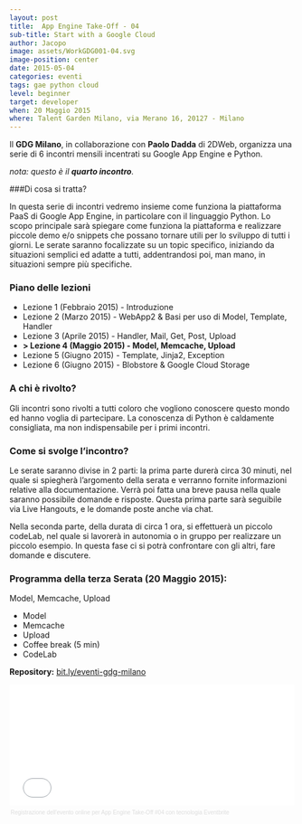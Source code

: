 ```yaml
---
layout: post
title:  App Engine Take-Off - 04
sub-title: Start with a Google Cloud
author: Jacopo
image: assets/WorkGDG001-04.svg
image-position: center
date: 2015-05-04
categories: eventi
tags: gae python cloud
level: beginner
target: developer
when: 20 Maggio 2015
where: Talent Garden Milano, via Merano 16, 20127 - Milano
---
```

Il **GDG Milano**, in collaborazione con **Paolo Dadda** di 2DWeb, organizza una serie di 6 incontri mensili incentrati su Google App Engine e Python.

*nota: questo è il **quarto incontro**.*


###Di cosa si tratta?

In questa serie di incontri vedremo insieme come funziona la piattaforma PaaS di Google App Engine, in particolare con il linguaggio Python.
Lo scopo principale sarà spiegare come funziona la piattaforma e realizzare piccole demo e/o snippets che possano tornare utili per lo sviluppo di tutti i giorni.
Le serate saranno focalizzate su un topic specifico, iniziando da situazioni semplici ed adatte a tutti, addentrandosi poi, man mano, in situazioni sempre più specifiche.

### Piano delle lezioni

- Lezione 1 (Febbraio 2015) - Introduzione
- Lezione 2 (Marzo 2015) - WebApp2 & Basi per uso di Model, Template, Handler
- Lezione 3 (Aprile 2015) - Handler, Mail, Get, Post, Upload
- **> Lezione 4 (Maggio 2015) - Model, Memcache, Upload**
- Lezione 5 (Giugno 2015) - Template, Jinja2, Exception
- Lezione 6 (Giugno 2015) - Blobstore & Google Cloud Storage

### A chi è rivolto?

Gli incontri sono rivolti a tutti coloro che vogliono conoscere questo mondo ed hanno voglia di partecipare. La conoscenza di Python è caldamente consigliata, ma non indispensabile per i primi incontri.

### Come si svolge l’incontro?

Le serate saranno divise in 2 parti: la prima parte durerà circa 30 minuti, nel quale si spiegherà l’argomento della serata e verranno fornite informazioni relative alla documentazione. Verrà poi fatta una breve pausa nella quale saranno possibile domande e risposte. Questa prima parte sarà seguibile via Live Hangouts, e le domande poste anche via chat.

Nella seconda parte, della durata di circa 1 ora, si effettuerà un piccolo codeLab, nel quale si lavorerà in autonomia o in gruppo per realizzare un piccolo esempio. In questa fase ci si potrà confrontare con gli altri, fare domande e discutere.

### Programma della terza Serata  (20 Maggio 2015): 
Model, Memcache, Upload

- Model
- Memcache
- Upload
- Coffee break (5 min)
- CodeLab

**Repository:** [bit.ly/eventi-gdg-milano](http://bit.ly/eventi-gdg-milano)

<div style="width:100%; text-align:left;" ><iframe  src="//eventbrite.it/tickets-external?eid=16596060263&ref=etckt" frameborder="0" height="214" width="100%" vspace="0" hspace="0" marginheight="5" marginwidth="5" scrolling="auto" allowtransparency="true"></iframe><div style="font-family:Helvetica, Arial; font-size:10px; padding:5px 0 5px; margin:2px; width:100%; text-align:left;" ><a style="color:#ddd; text-decoration:none;" target="_blank" href="http://www.eventbrite.it/r/etckt">Registrazione dell'evento online</a><span style="color:#ddd;"> per </span><a style="color:#ddd; text-decoration:none;" target="_blank" href="https://www.eventbrite.it/e/biglietti-app-engine-take-off-04-16596060263?ref=etckt">App Engine Take-Off #04</a> <span style="color:#ddd;">con tecnologia</span> <a style="color:#ddd; text-decoration:none;" target="_blank" href="http://www.eventbrite.it?ref=etckt">Eventbrite</a></div></div>

